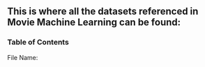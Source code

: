 ## This is where all the datasets referenced in Movie Machine Learning can be found:

### Table of Contents

File Name:
